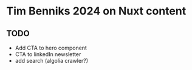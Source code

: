 # Tim Benniks 2024 on Nuxt content

## TODO
- Add CTA to hero component
- CTA to linkedIn newsletter
- add search (algolia crawler?)